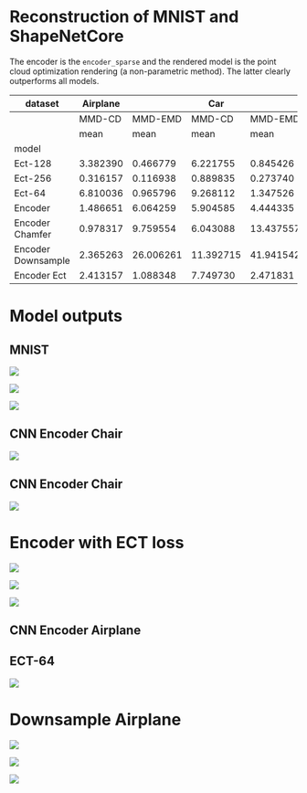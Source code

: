 # Reconstruction of MNIST and ShapeNetCore


The encoder is the `encoder_sparse` and the rendered model is the point
cloud optimization rendering (a non-parametric method). The latter
clearly outperforms all models.

<div>
<style scoped>
    .dataframe tbody tr th:only-of-type {
        vertical-align: middle;
    }
&#10;    .dataframe tbody tr th {
        vertical-align: top;
    }
&#10;    .dataframe thead tr th {
        text-align: left;
    }
&#10;    .dataframe thead tr:last-of-type th {
        text-align: right;
    }
</style>

| dataset | Airplane |  | Car |  | Chair |  | Mnist |  |
|----|----|----|----|----|----|----|----|----|
|  | MMD-CD | MMD-EMD | MMD-CD | MMD-EMD | MMD-CD | MMD-EMD | MMD-CD | MMD-EMD |
|  | mean | mean | mean | mean | mean | mean | mean | mean |
| model |  |  |  |  |  |  |  |  |
| Ect-128 | 3.382390 | 0.466779 | 6.221755 | 0.845426 | 5.716591 | 0.821442 | NaN | NaN |
| Ect-256 | 0.316157 | 0.116938 | 0.889835 | 0.273740 | 0.683799 | 0.221733 | NaN | NaN |
| Ect-64 | 6.810036 | 0.965796 | 9.268112 | 1.347526 | 21.936062 | 2.929956 | NaN | NaN |
| Encoder | 1.486651 | 6.064259 | 5.904585 | 4.444335 | 9.419030 | 7.773450 | 41.341307 | 11.577831 |
| Encoder Chamfer | 0.978317 | 9.759554 | 6.043088 | 13.437557 | 9.774287 | 24.118090 | NaN | NaN |
| Encoder Downsample | 2.365263 | 26.006261 | 11.392715 | 41.941542 | 16.051830 | 75.206883 | 159.988590 | 221.338034 |
| Encoder Ect | 2.413157 | 1.088348 | 7.749730 | 2.471831 | 13.056453 | 4.289896 | NaN | NaN |

</div>

# Model outputs

## MNIST

![](readme_files/figure-commonmark/cell-6-output-1.png)

![](readme_files/figure-commonmark/cell-7-output-1.png)

![](readme_files/figure-commonmark/cell-9-output-1.png)

## CNN Encoder Chair

![](readme_files/figure-commonmark/cell-10-output-1.png)

## CNN Encoder Chair

![](readme_files/figure-commonmark/cell-11-output-1.png)

# Encoder with ECT loss

![](readme_files/figure-commonmark/cell-12-output-1.png)

![](readme_files/figure-commonmark/cell-13-output-1.png)

![](readme_files/figure-commonmark/cell-14-output-1.png)

## CNN Encoder Airplane

## ECT-64

![](readme_files/figure-commonmark/cell-16-output-1.png)

# Downsample Airplane

![](readme_files/figure-commonmark/cell-17-output-1.png)

![](readme_files/figure-commonmark/cell-18-output-1.png)

![](readme_files/figure-commonmark/cell-19-output-1.png)
